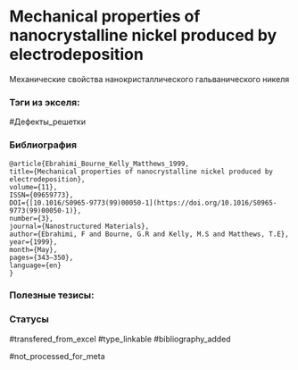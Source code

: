 # Mechanical properties of nanocrystalline nickel produced by electrodeposition

Механические свойства нанокристаллического гальванического никеля

### Тэги из экселя:
#Дефекты_решетки 

### Библиография
```
@article{Ebrahimi_Bourne_Kelly_Matthews_1999,
title={Mechanical properties of nanocrystalline nickel produced by electrodeposition},
volume={11},
ISSN={09659773},
DOI={[10.1016/S0965-9773(99)00050-1](https://doi.org/10.1016/S0965-9773(99)00050-1)},
number={3},
journal={Nanostructured Materials},
author={Ebrahimi, F and Bourne, G.R and Kelly, M.S and Matthews, T.E},
year={1999},
month={May},
pages={343–350},
language={en}
}
```

### Полезные тезисы:

### Статусы
#transfered_from_excel 
#type_linkable 
#bibliography_added

#not_processed_for_meta

